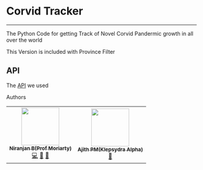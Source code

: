 # Corvid Tracker 

___________________________________________________________

The Python Code for getting Track of Novel Corvid Pandermic growth in all over the world

This Version is included with Province Filter


## API

The [API](https://coronavirus-tracker-api.herokuapp.com/v2/locations) we used


Authors
<table>
  <tr>
    <td align="center"><a href="https://github.com/Niranjanprof"><img src="https://avatars1.githubusercontent.com/u/48713926?s=400&u=a473cb9bbbc98506ae6b55ccd2b45cfdc941d517&v=4" width="100px;" alt=""/><br /><sub><b>Niranjan B(Prof Moriarty)</b></sub></a><br /><a href="https://github.com/ExpDev07/coronavirus-tracker-api/commits?author=ExpDev07" title="Code">💻</a> <a href="https://github.com/ExpDev07/coronavirus-tracker-api/commits?author=ExpDev07" title="Documentation">📖</a> <a href="#maintenance-ExpDev07" title="Maintenance">🚧</a></td>
    <td align="center"><a href="https://github.com/AJITH-klepsydra"><img src="https://avatars3.githubusercontent.com/u/62293152?s=400&v=4" width="100px;" alt=""/><br /><sub><b>Ajith PM(Klepsydra Alpha)</b></sub></a><br /><a href="#question-bjarkimg" title="Answering Questions">💬</a></td>
  </tr>
